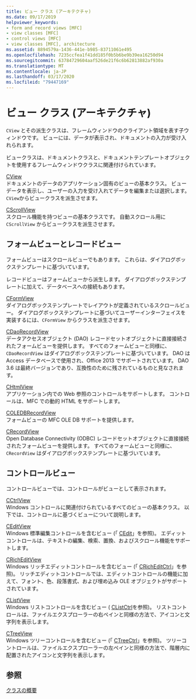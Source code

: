 ```yaml
---
title: ビュー クラス (アーキテクチャ)
ms.date: 09/17/2019
helpviewer_keywords:
- form and record views [MFC]
- view classes [MFC]
- control views [MFC]
- view classes [MFC], architecture
ms.assetid: 8894579a-1436-441e-b985-83711061e495
ms.openlocfilehash: 7235ccfea1f41dd185f0b5b6be9b39ea16250d94
ms.sourcegitcommit: 63784729604aaf526de21f6c6b62813882af930a
ms.translationtype: MT
ms.contentlocale: ja-JP
ms.lasthandoff: 03/17/2020
ms.locfileid: "79447169"
---
```

# <a name="view-classes-architecture"></a>ビュー クラス (アーキテクチャ)

`CView` とその派生クラスは、フレームウィンドウのクライアント領域を表す子ウィンドウです。 ビューには、データが表示され、ドキュメントの入力が受け入れられます。

ビュークラスは、ドキュメントクラスと、ドキュメントテンプレートオブジェクトを使用するフレームウィンドウクラスに関連付けられています。

[CView](../mfc/reference/cview-class.md)<br/>
ドキュメントのデータのアプリケーション固有のビューの基本クラス。 ビューデータを表示し、ユーザーの入力を受け入れてデータを編集または選択します。 `CView`からビュークラスを派生させます。

[CScrollView](../mfc/reference/cscrollview-class.md)<br/>
スクロール機能を持つビューの基本クラスです。 自動スクロール用に `CScrollView` からビュークラスを派生させます。

## <a name="form-and-record-views"></a>フォームビューとレコードビュー

フォームビューはスクロールビューでもあります。 これらは、ダイアログボックステンプレートに基づいています。

レコードビューはフォームビューから派生します。 ダイアログボックステンプレートに加えて、データベースへの接続もあります。

[CFormView](../mfc/reference/cformview-class.md)<br/>
ダイアログボックステンプレートでレイアウトが定義されているスクロールビュー。 ダイアログボックステンプレートに基づいてユーザーインターフェイスを実装するには、`CFormView` からクラスを派生させます。

[CDaoRecordView](../mfc/reference/cdaorecordview-class.md)<br/>
データアクセスオブジェクト (DAO) レコードセットオブジェクトに直接接続されたフォームビューを提供します。 すべてのフォームビューと同様に、`CDaoRecordView` はダイアログボックステンプレートに基づいています。 DAO は Access データベースで使用され、Office 2013 でサポートされています。 DAO 3.6 は最終バージョンであり、互換性のために残されているものと見なされます。

[CHtmlView](../mfc/reference/chtmlview-class.md)<br/>
アプリケーション内での Web 参照のコントロールをサポートします。 コントロールは、MFC での動的 HTML をサポートします。

[COLEDBRecordView](../mfc/reference/coledbrecordview-class.md)<br/>
フォームビューの MFC OLE DB サポートを提供します。

[CRecordView](../mfc/reference/crecordview-class.md)<br/>
Open Database Connectivity (ODBC) レコードセットオブジェクトに直接接続されたフォームビューを提供します。 すべてのフォームビューと同様に、`CRecordView` はダイアログボックステンプレートに基づいています。

## <a name="control-views"></a>コントロールビュー

コントロールビューでは、コントロールがビューとして表示されます。

[CCtrlView](../mfc/reference/cctrlview-class.md)<br/>
Windows コントロールに関連付けられているすべてのビューの基本クラス。 以下では、コントロールに基づくビューについて説明します。

[CEditView](../mfc/reference/ceditview-class.md)<br/>
Windows 標準編集コントロールを含むビュー (「 [CEdit](../mfc/reference/cedit-class.md)」を参照)。 エディットコントロールは、テキストの編集、検索、置換、およびスクロール機能をサポートします。

[CRichEditView](../mfc/reference/cricheditview-class.md)<br/>
Windows リッチエディットコントロールを含むビュー (「 [CRichEditCtrl](../mfc/reference/cricheditctrl-class.md)」を参照)。 リッチエディットコントロールでは、エディットコントロールの機能に加えて、フォント、色、段落書式、および埋め込み OLE オブジェクトがサポートされています。

[CListView](../mfc/reference/clistview-class.md)<br/>
Windows リストコントロールを含むビュー ( [CListCtrl](../mfc/reference/clistctrl-class.md)を参照)。 リストコントロールは、ファイルエクスプローラーの右ペインと同様の方法で、アイコンと文字列を表示します。

[CTreeView](../mfc/reference/ctreeview-class.md)<br/>
Windows ツリーコントロールを含むビュー (「 [CTreeCtrl](../mfc/reference/ctreectrl-class.md)」を参照)。 ツリーコントロールは、ファイルエクスプローラーの左ペインと同様の方法で、階層内に配置されたアイコンと文字列を表示します。

## <a name="see-also"></a>参照

[クラスの概要](../mfc/class-library-overview.md)
